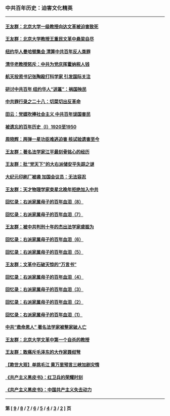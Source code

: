 ### 中共百年历史：迫害文化精英
---
#### [王友群：北京大学一级教授向达文革被迫害致死](../../pages/nf1176111/n13150966.md?09130430) 
#### [王友群：北京大学教授王重民文革中悬梁自尽](../../pages/nf1176111/n13084645.md?09130430) 
#### [纽约华人曼哈顿集会 清算中共百年反人类罪](../../pages/nf1176111/n13084157.md?09130430) 
#### [清华老教授怒斥：中共为党庆挥霍纳税人钱](../../pages/nf1176111/n13071430.md?09130430) 
#### [航天投资书记张陶殴打科学家 引发国际关注](../../pages/nf1176111/n13069132.md?09130430) 
#### [研讨中共百年 纽约华人“送匾”：祸国殃民](../../pages/nf1176111/n13057367.md?09130430) 
#### [中共罪行录之二十八：切菜切出反革命](../../pages/nf1176111/n13030600.md?09130430) 
#### [田云：党媒吹捧社会主义 中共百年误国害民](../../pages/nf1176111/n13006682.md?09130430) 
#### [被遗忘的百年历史（I）1920至1950](../../pages/nf1176111/n12986411.md?09130430) 
#### [周晓辉：两弹一星功臣难逃迫害 核试验遗害至今](../../pages/nf1176111/n12974997.md?09130430) 
#### [王友群：著名法学家江平最刻骨铭心的经历](../../pages/nf1176111/n12970787.md?09130430) 
#### [王友群：批“党天下”的大右派储安平失踪之谜](../../pages/nf1176111/n12954229.md?09130430) 
#### [大纪元印刷厂被袭 加国会议员：无法容忍](../../pages/nf1176111/n12883028.md?09130430) 
#### [王友群：天才物理学家束星北晚年拒绝加入中共](../../pages/nf1176111/n12792913.md?09130430) 
#### [回忆录：右派家属母子的百年血泪（8）](../../pages/nf1176111/n12706196.md?09130430) 
#### [回忆录：右派家属母子的百年血泪（7）](../../pages/nf1176111/n12706191.md?09130430) 
#### [王友群：被中共判刑十年的杰出法学家盛振为](../../pages/nf1176111/n12706141.md?09130430) 
#### [回忆录：右派家属母子的百年血泪（6）](../../pages/nf1176111/n12698863.md?09130430) 
#### [回忆录：右派家属母子的百年血泪（5）](../../pages/nf1176111/n12692515.md?09130430) 
#### [王友群：文革中石破天惊的“万言书”](../../pages/nf1176111/n12690994.md?09130430) 
#### [回忆录：右派家属母子的百年血泪（4）](../../pages/nf1176111/n12686410.md?09130430) 
#### [回忆录：右派家属母子的百年血泪（3）](../../pages/nf1176111/n12683820.md?09130430) 
#### [回忆录：右派家属母子的百年血泪（2）](../../pages/nf1176111/n12679738.md?09130430) 
#### [回忆录：右派家属母子的百年血泪（1）](../../pages/nf1176111/n12678112.md?09130430) 
#### [中共“救命恩人” 著名法学家被整家破人亡](../../pages/nf1176111/n12658168.md?09130430) 
#### [王友群：北京大学文革中第一个自杀的教授](../../pages/nf1176111/n12632697.md?09130430) 
#### [王友群：敢痛斥毛泽东的大作家聂绀弩](../../pages/nf1176111/n12384788.md?09130430) 
#### [【欺世大观】单挑毛江 黄万里预言三峡加剧灾情](../../pages/nf1176111/n12357101.md?09130430) 
#### [《共产主义黑皮书》：红卫兵的荣耀时刻](../../pages/nf1176111/n12190329.md?09130430) 
#### [《共产主义黑皮书》：中国共产主义失去动力](../../pages/nf1176111/n12168749.md?09130430) 

---
#### 第 [ [9](./9.md?09130430) / [8](./8.md?09130430) / [7](./7.md?09130430) / [6](./6.md?09130430) / [5](./5.md?09130430) / [4](./4.md?09130430) / [3](./3.md?09130430) / [2](./2.md?09130430) ] 页
